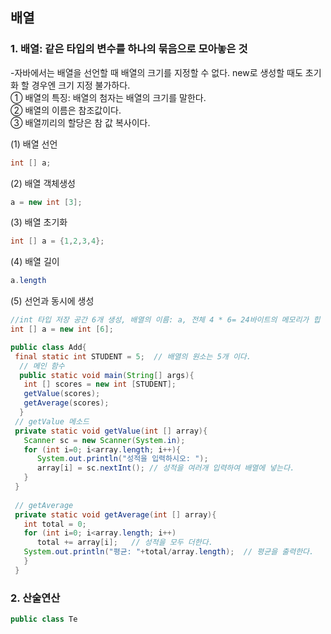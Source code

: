 ## 배열

### 1. 배열: 같은 타입의 변수를 하나의 묶음으로 모아놓은 것  
-자바에서는 배열을 선언할 때 배열의 크기를 지정할 수 없다.  new로 생성할 때도 초기화 할 경우엔 크기 지정 불가하다.  
① 배열의 특징: 배열의 첨자는 배열의 크기를 말한다.  
② 배열의 이름은 참조값이다.  
③ 배열끼리의 할당은 참 값 복사이다.  

   (1) 배열 선언  
   ```java
   int [] a;
   ```  
   (2) 배열 객체생성
   ```java
   a = new int [3];
   ```
   (3) 배열 초기화  
   ```java
   int [] a = {1,2,3,4};
   ```   
   (4) 배열 길이  
   ```java
   a.length
   ```  
   (5) 선언과 동시에 생성  
   ```java
   //int 타입 저장 공간 6개 생성, 배열의 이름: a, 전체 4 * 6= 24바이트의 메모리가 힙 메모리에 생성된다.  
   int [] a = new int [6];
   ```  
   ```java
   public class Add{
    final static int STUDENT = 5;  // 배열의 원소는 5개 이다.
     // 메인 함수
     public static void main(String[] args){ 
      int [] scores = new int [STUDENT];
      getValue(scores);
      getAverage(scores);
     }
    // getValue 메소드  
    private static void getValue(int [] array){
      Scanner sc = new Scanner(System.in);
      for (int i=0; i<array.length; i++){
         System.out.println("성적을 입력하시오: "); 
         array[i] = sc.nextInt(); // 성적을 여러개 입력하여 배열에 넣는다.
      }
    }
    
    // getAverage 
    private static void getAverage(int [] array){
      int total = 0;
      for (int i=0; i<array.length; i++)
         total += array[i];   // 성적을 모두 더한다.
      System.out.println("평균: "+total/array.length);  // 평균을 출력한다.
      }
    }
   ```
### 2. 산술연산   
   ```java
   public class Te

